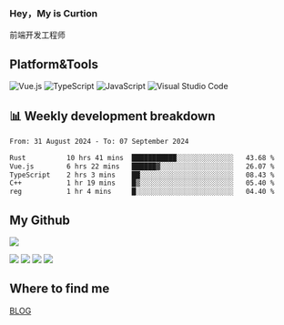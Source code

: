 ### Hey，My is Curtion
前端开发工程师
## Platform&Tools

![Vue.js](https://img.shields.io/badge/-Vue.js-4FC08D?style=flat-square&logo=Vue.js&logoColor=white)
![TypeScript](https://img.shields.io/badge/-TypeScript-007ACC?style=flat-square&logo=typescript&logoColor=white)
![JavaScript](https://img.shields.io/badge/-JavaScript-F7DF1E?style=flat-square&logo=javascript&logoColor=black)
![Visual Studio Code](https://img.shields.io/badge/-VSCode-007ACC?style=flat-square&logo=Visual-Studio-Code&logoColor=white)

## 📊 Weekly development breakdown

<!--START_SECTION:waka-->

```txt
From: 31 August 2024 - To: 07 September 2024

Rust          10 hrs 41 mins  ███████████░░░░░░░░░░░░░░   43.68 %
Vue.js        6 hrs 22 mins   ██████▓░░░░░░░░░░░░░░░░░░   26.07 %
TypeScript    2 hrs 3 mins    ██░░░░░░░░░░░░░░░░░░░░░░░   08.43 %
C++           1 hr 19 mins    █▒░░░░░░░░░░░░░░░░░░░░░░░   05.40 %
reg           1 hr 4 mins     █░░░░░░░░░░░░░░░░░░░░░░░░   04.40 %
```

<!--END_SECTION:waka-->

## My Github

![](http://github-profile-summary-cards.vercel.app/api/cards/profile-details?username=curtion&theme=nord_bright)

![](http://github-profile-summary-cards.vercel.app/api/cards/stats?username=curtion&theme=nord_bright)
![](http://github-profile-summary-cards.vercel.app/api/cards/productive-time?username=curtion&theme=nord_bright&utcOffset=8)
![](http://github-profile-summary-cards.vercel.app/api/cards/repos-per-language?username=curtion&theme=nord_bright)
![](http://github-profile-summary-cards.vercel.app/api/cards/most-commit-language?username=curtion&theme=nord_bright)

## Where to find me

[BLOG](https://blog.3gxk.net)
